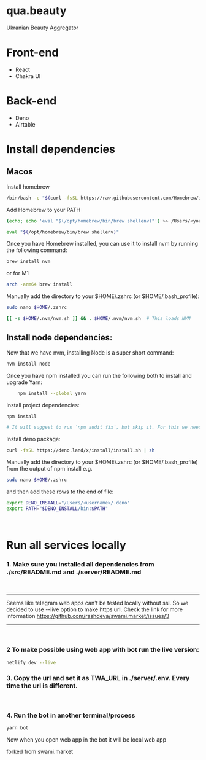 # qua.beauty
Ukranian Beauty Aggregator

# Front-end
- React
- Chakra UI

# Back-end
- Deno
- Airtable

# Install dependencies

## Macos

Install homebrew
```sh
/bin/bash -c "$(curl -fsSL https://raw.githubusercontent.com/Homebrew/install/master/install.sh)"
```

Add Homebrew to your PATH
```sh
(echo; echo 'eval "$(/opt/homebrew/bin/brew shellenv)"') >> /Users/<your_username>/.zprofile

eval "$(/opt/homebrew/bin/brew shellenv)"
```

Once you have Homebrew installed, you can use it to install nvm by running the following command:
```sh
brew install nvm
```
or for M1
```sh
arch -arm64 brew install
```

Manually add the directory to your $HOME/.zshrc (or $HOME/.bash_profile):
```sh
sudo nano $HOME/.zshrc
```
```sh
[[ -s $HOME/.nvm/nvm.sh ]] && . $HOME/.nvm/nvm.sh  # This loads NVM
```

## Install node dependencies:

Now that we have nvm, installing Node is a super short command:
```sh
nvm install node
```

Once you have npm installed you can run the following both to install and upgrade Yarn:
```sh
    npm install --global yarn
```

Install project dependencies: 
```sh
npm install

# It will suggest to run `npm audit fix`, but skip it. For this we need to fix package.json.
```

Install deno package:
```sh
curl -fsSL https://deno.land/x/install/install.sh | sh
```

Manually add the directory to your $HOME/.zshrc (or $HOME/.bash_profile) from the output of npm install e.g.
```sh
sudo nano $HOME/.zshrc
```

and then add these rows to the end of file:
```sh
export DENO_INSTALL="/Users/<username>/.deno"
export PATH="$DENO_INSTALL/bin:$PATH"
```

</br>

# Run all services locally

### **1.** Make sure you installed all dependencies from ./src/README.md and ./server/README.md
</br>

----------------------------------------------------------------

Seems like telegram web apps can't be tested locally without ssl. So we decided to use --live option to make https url. Check the link for more information 
https://github.com/rashdeva/swami.market/issues/3

----------------------------------------------------------------
</br>

### **2** To make possible using web app with bot run the live version:
```sh
netlify dev --live
```

### **3.** Copy the url and set it as TWA_URL in ./server/.env. Every time the url is different.
</br>

### **4.** Run the bot in another terminal/process
```sh
yarn bot
```

Now when you open web app in the bot it will be local web app

forked from swami.market
